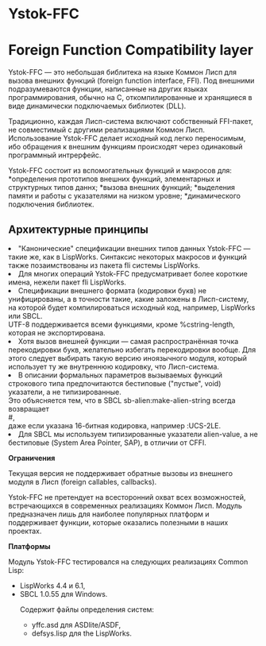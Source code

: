 # Ystok-FFC
Foreign Function Compatibility layer
============================================================

Ystok-FFC — это небольшая библитека на языке Коммон Лисп для вызова внешних функций (foreign function interface, FFI). Под внешними подразумеваются функции, написанные на других языках программирования, обычно на С, откомпилированные и хранящиеся в виде динамически подключаемых библиотек (DLL).

Традиционно, каждая Лисп-система включают собственный FFI-пакет, не совместимый с другими реализациями Коммон Лисп. Использование Ystok-FFC делает исходный код легко переносимым, ибо обращения к внешним функциям происходят через одинаковый программный интрерфейс.

Ystok-FFC состоит из вспомогательных функций и макросов для:
*определения прототипов внешних функций, элементарных и структурных типов даннх;
*вызова внешних функций;
*выделения памяти и работы с указателями на низком уровне;
*динамического подключения библиотек.

Архитектурные принципы
-----------

<li>"Канонические" спецификации внешних типов данных Ystok-FFC — такие же, как в LispWorks. Синтаксис некоторых макросов и функций также позаимствованы из пакета fli системы LispWorks.</li>
<li>Для многих операций Ystok-FFC предусматривает более короткие имена, нежели пакет fli LispWorks.</li>
<li>Спецификации внешнего формата (кодировки букв) не унифицированы, а в точности такие, какие заложены в Лисп-систему, на которой будет компилироваться исходный код, например, LispWorks или SBCL.</li>
UTF-8 поддерживается всеми функциями, кроме %cstring-length, которая не экспортирована.<br>
<li>Хотя вызов внешней функции — самая распространённая точка перекодировки букв, желательно избегать перекодировки вообще. Для этого следует выбирать такую версию иноязычного модуля, который использует ту же внутреннюю кодировку, что Лисп-система.</li>
<li>В описании формальных параметров вызываемых функций строкового типа предпочитаются бестиповые ("пустые", void) указатели, а не типизированные.<br>
Это объясняется тем, что в SBCL sb-alien:make-alien-string всегда возвращает<br>
#<SB-ALIEN-INTERNALS:ALIEN-VALUE :SAP # :TYPE (* (SIGNED 8))>,<br>
даже если указана 16-битная кодировка, например :UCS-2LE.<br>
<li>Для SBCL мы используем типизированные указатели alien-value, а не бестиповые (System Area Pointer, SAP), в отличии от CFFI.</li>
</p>


<p><b>Ограничения</b></p>

<p>Текущая версия не поддерживает обратные вызовы из внешнего модуля в Лисп (foreign callables, callbacks).</p>

<p>Ystok-FFC не претендует на всесторонний охват всех возможностей, встречающихся в современных реализациях Коммон Лисп. Модуль предназначен лишь для наиболее популярных платформ и поддерживает функции, которые оказались полезными в наших проектах.</p>


<p><b>Платформы</b></p>

<p>Модуль Ystok-FFC тестировался на следующих реализациях Common Lisp:
<ul>
<li>LispWorks 4.4 и 6.1,</li>
<li>SBCL 1.0.55 для Windows.</li></p>
    
<p>Cодержит файлы определения систем:
<ul>
<li>yffc.asd для ASDlite/ASDF,</li>
<li>defsys.lisp для the LispWorks.</li></p>
